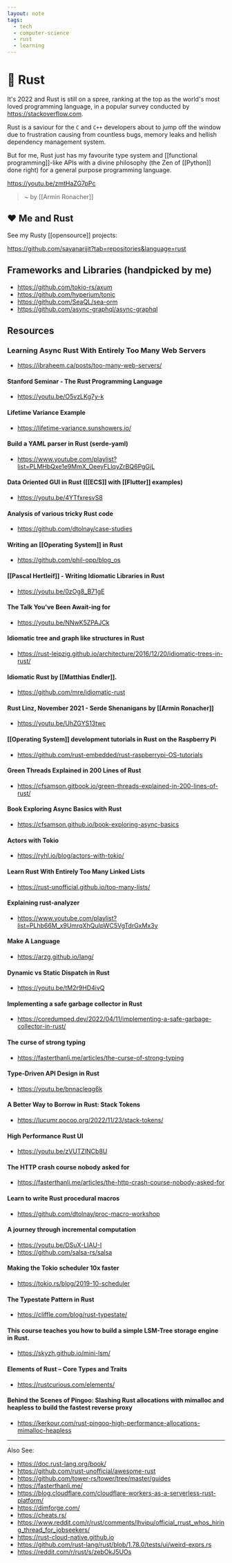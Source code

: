 ```yaml
---
layout: note
tags:
  - tech
  - computer-science
  - rust
  - learning
---
```


# 🦀 Rust

It's 2022 and Rust is still on a spree, ranking at the top as the world's most loved programming language, in a popular survey conducted by https://stackoverflow.com.

Rust is a saviour for the `C` and `C++` developers about to jump off the window due to frustration causing from countless bugs, memory leaks and hellish dependency management system.

But for me, Rust just has my favourite type system and [[functional programming]]-like APIs with a divine philosophy (the Zen of [[Python]] done right) for a general purpose programming language.

https://youtu.be/zmtHaZG7pPc

> ~ by [[Armin Ronacher]]

## ❤️ Me and Rust

See my Rusty [[opensource]] projects:

https://github.com/sayanarijit?tab=repositories&language=rust

## Frameworks and Libraries (handpicked by me)

- https://github.com/tokio-rs/axum
- https://github.com/hyperium/tonic
- https://github.com/SeaQL/sea-orm
- https://github.com/async-graphql/async-graphql

## Resources

### Learning Async Rust With Entirely Too Many Web Servers

- https://ibraheem.ca/posts/too-many-web-servers/

#### Stanford Seminar - The Rust Programming Language

- https://youtu.be/O5vzLKg7y-k

#### Lifetime Variance Example

- https://lifetime-variance.sunshowers.io/

#### Build a YAML parser in Rust (serde-yaml)

- https://www.youtube.com/playlist?list=PLMHbQxe1e9MmX_OeeyFLlqyZrBQ6PgGjL

#### Data Oriented GUI in Rust ([[ECS]] with [[Flutter]] examples)

- https://youtu.be/4YTfxresvS8

#### Analysis of various tricky Rust code

- https://github.com/dtolnay/case-studies

#### Writing an [[Operating System]] in Rust

- https://github.com/phil-opp/blog_os

#### [[Pascal Hertleif]] - Writing Idiomatic Libraries in Rust

- https://youtu.be/0zOg8_B71gE

#### The Talk You've Been Await-ing for

- https://youtu.be/NNwK5ZPAJCk

#### Idiomatic tree and graph like structures in Rust

- https://rust-leipzig.github.io/architecture/2016/12/20/idiomatic-trees-in-rust/

#### Idiomatic Rust by [[Matthias Endler]].

- https://github.com/mre/idiomatic-rust

#### Rust Linz, November 2021 - Serde Shenanigans by [[Armin Ronacher]]

- https://youtu.be/UhZGYS13twc

#### [[Operating System]] development tutorials in Rust on the Raspberry Pi

- https://github.com/rust-embedded/rust-raspberrypi-OS-tutorials

#### Green Threads Explained in 200 Lines of Rust

- https://cfsamson.gitbook.io/green-threads-explained-in-200-lines-of-rust/

#### Book Exploring Async Basics with Rust

- https://cfsamson.github.io/book-exploring-async-basics

#### Actors with Tokio

- https://ryhl.io/blog/actors-with-tokio/

#### Learn Rust With Entirely Too Many Linked Lists

- https://rust-unofficial.github.io/too-many-lists/

#### Explaining rust-analyzer

- https://www.youtube.com/playlist?list=PLhb66M_x9UmrqXhQuIpWC5VgTdrGxMx3y

#### Make A Language

- https://arzg.github.io/lang/

#### Dynamic vs Static Dispatch in Rust

- https://youtu.be/tM2r9HD4ivQ

#### Implementing a safe garbage collector in Rust

- https://coredumped.dev/2022/04/11/implementing-a-safe-garbage-collector-in-rust/

#### The curse of strong typing

- https://fasterthanli.me/articles/the-curse-of-strong-typing

#### Type-Driven API Design in Rust

- https://youtu.be/bnnacleqg6k

#### A Better Way to Borrow in Rust: Stack Tokens

- https://lucumr.pocoo.org/2022/11/23/stack-tokens/

#### High Performance Rust UI

- https://youtu.be/zVUTZlNCb8U

#### The HTTP crash course nobody asked for

- https://fasterthanli.me/articles/the-http-crash-course-nobody-asked-for

#### Learn to write Rust procedural macros

- https://github.com/dtolnay/proc-macro-workshop

#### A journey through incremental computation

- https://youtu.be/DSuX-LIAU-I
- https://github.com/salsa-rs/salsa

#### Making the Tokio scheduler 10x faster

- https://tokio.rs/blog/2019-10-scheduler

#### The Typestate Pattern in Rust

- https://cliffle.com/blog/rust-typestate/

#### This course teaches you how to build a simple LSM-Tree storage engine in Rust.

- https://skyzh.github.io/mini-lsm/

#### Elements of Rust – Core Types and Traits

- https://rustcurious.com/elements/

#### Behind the Scenes of Pingoo: Slashing Rust allocations with mimalloc and heapless to build the fastest reverse proxy

- https://kerkour.com/rust-pingoo-high-performance-allocations-mimalloc-heapless

---

Also See:

- https://doc.rust-lang.org/book/
- https://github.com/rust-unofficial/awesome-rust
- https://github.com/tower-rs/tower/tree/master/guides
- https://fasterthanli.me/
- https://blog.cloudflare.com/cloudflare-workers-as-a-serverless-rust-platform/
- https://dimforge.com/
- https://cheats.rs/
- https://www.reddit.com/r/rust/comments/lhvipu/official_rrust_whos_hiring_thread_for_jobseekers/
- https://rust-cloud-native.github.io
- https://github.com/rust-lang/rust/blob/1.78.0/tests/ui/weird-exprs.rs
- https://reddit.com/r/rust/s/zebOkJ5UOs
